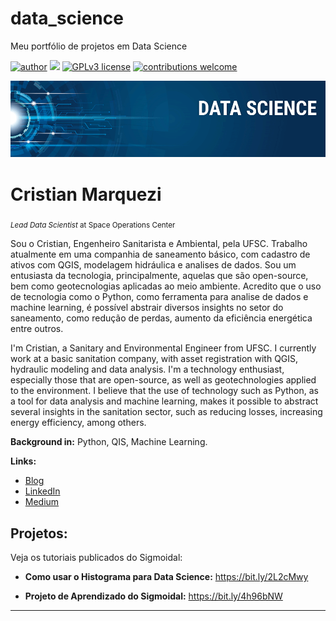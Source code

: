 # data_science
Meu portfólio de projetos em Data Science

[![author](https://img.shields.io/badge/Autor%3A-CristianMarquezi-%20brown)](https://www.linkedin.com/in/cristian-marquezi) [![](https://img.shields.io/badge/python-3.12+-blue.svg)](https://www.python.org/downloads/release/python-3122/) [![GPLv3 license](https://img.shields.io/badge/License-GPLv3-blue.svg)](http://perso.crans.org/besson/LICENSE.html) [![contributions welcome](https://img.shields.io/badge/contributions-welcome-brightgreen.svg?style=flat)](https://github.com/cmarquezi/data_science/issues)

<p align="center">
  <img src="banner.png" >
</p>

# Cristian Marquezi
<sub>*Lead Data Scientist* at Space Operations Center</sub>

Sou o Cristian, Engenheiro Sanitarista e Ambiental, pela UFSC. 
Trabalho atualmente em uma companhia de saneamento básico, com cadastro de ativos com QGIS, modelagem hidráulica e analises de dados. 
Sou um entusiasta da tecnologia, principalmente, aquelas que são open-source, bem como geotecnologias aplicadas ao meio ambiente. 
Acredito que o uso de tecnologia como o Python, como ferramenta para analise de dados e machine learning, é possível abstrair diversos insights no setor do saneamento, como redução de perdas, aumento da eficiência energética entre outros.

I'm Cristian, a Sanitary and Environmental Engineer from UFSC.
I currently work at a basic sanitation company, with asset registration with QGIS, hydraulic modeling and data analysis.
I'm a technology enthusiast, especially those that are open-source, as well as geotechnologies applied to the environment.
I believe that the use of technology such as Python, as a tool for data analysis and machine learning, makes it possible to abstract several insights in the sanitation sector, such as reducing losses, increasing energy efficiency, among others.

**Background in:** Python, QIS, Machine Learning.

**Links:**
* [Blog](https://sigmoidal.ai)
* [LinkedIn](www.linkedin.com/in/cristian-marquezi)
* [Medium](https://www.medium.com)


## Projetos:
Veja os tutoriais publicados do Sigmoidal:

* **Como usar o Histograma para Data Science:** https://bit.ly/2L2cMwy

* **Projeto de Aprendizado do Sigmoidal:** https://bit.ly/4h96bNW

---





